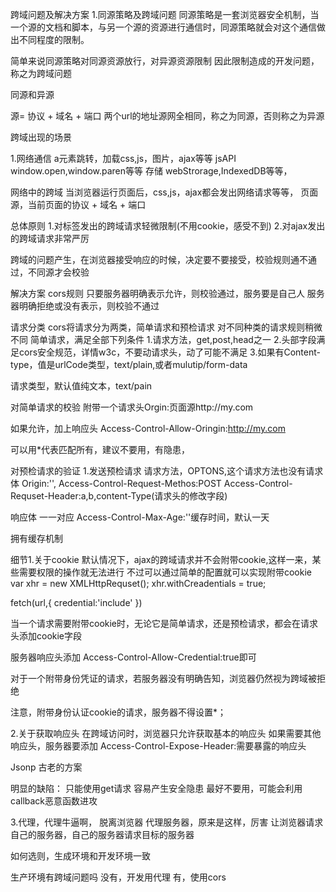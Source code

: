 跨域问题及解决方案
1.同源策略及跨域问题
同源策略是一套浏览器安全机制，当一个源的文档和脚本，与另一个源的资源进行通信时，同源策略就会对这个通信做出不同程度的限制。

简单来说同源策略对同源资源放行，对异源资源限制
因此限制造成的开发问题，称之为跨域问题

同源和异源

源= 协议 + 域名 + 端口
两个url的地址源网全相同，称之为同源，否则称之为异源

跨域出现的场景

1.网络通信
a元素跳转，加载css,js，图片，ajax等等
jsAPI
window.open,window.paren等等
存储
webStrorage,IndexedDB等等，

网络中的跨域
当浏览器运行页面后，css,js，ajax都会发出网络请求等等，
页面源，当前页面的协议 + 域名 + 端口

总体原则
1.对标签发出的跨域请求轻微限制(不用cookie，感受不到)
2.对ajax发出的跨域请求非常严厉

跨域的问题产生，在浏览器接受响应的时候，决定要不要接受，校验规则通不通过，不同源才会校验

解决方案
cors规则
只要服务器明确表示允许，则校验通过，服务要是自己人
服务器明确拒绝或没有表示，则校验不通过

请求分类
cors将请求分为两类，简单请求和预检请求
对不同种类的请求规则稍微不同
简单请求，满足全部下列条件
1.请求方法，get,post,head之一
2.头部字段满足cors安全规范，详情w3c，不要动请求头，动了可能不满足
3.如果有Content-type，值是urlCode类型，text/plain,或者mulutip/form-data

请求类型，默认值纯文本，text/pain

对简单请求的校验
附带一个请求头Orgin:页面源http://my.com


如果允许，加上响应头
Access-Control-Allow-Oringin:http://my.com

可以用*代表匹配所有，建议不要用，有隐患，

对预检请求的验证
1.发送预检请求
请求方法，OPTONS,这个请求方法也没有请求体
Origin:'',
Access-Control-Request-Methos:POST
Access-Control-Requset-Header:a,b,content-Type(请求头的修改字段)

响应体
一一对应
Access-Control-Max-Age:''缓存时间，默认一天

拥有缓存机制

细节1.关于cookie
默认情况下，ajax的跨域请求并不会附带cookie,这样一来，某些需要权限的操作就无法进行
不过可以通过简单的配置就可以实现附带cookie
var xhr = new XMLHttpRequset();
xhr.withCreadentials = true;

fetch(url,{
    credential:'include'
})

当一个请求需要附带cookie时，无论它是简单请求，还是预检请求，都会在请求头添加cookie字段

服务器响应头添加
Access-Control-Allow-Credential:true即可

对于一个附带身份凭证的请求，若服务器没有明确告知，浏览器仍然视为跨域被拒绝

注意，附带身份认证cookie的请求，服务器不得设置*；

2.关于获取响应头
在跨域访问时，浏览器只允许获取基本的响应头
如果需要其他响应头，服务器要添加
Access-Control-Expose-Header:需要暴露的响应头

Jsonp
古老的方案
<img src="">
<script>
    callBack(data){
        consle.log(data)
    }
</script>
<script src="https://study.duyiedu.com/api/herolist"></script>



<script>
    function reques(url){
        return new Promist ((resolve) =>{
            const callbackName = '_cb_' + Math.random().toString(36).subString(2) + Date.now();
            window.callback = funcion (resp){
                resolve(resp);
                script.remove();
                delete window[callbackName];
            }
            const script = doucment.createElement('script');
            scrip.src = url + '?callback=' + callbackName;
            document.body.appenChild(script);
        })
    }

    request('http://loalhost:9527/json').then(resp =>{
        console.log('服务器的响应'，resp)
    })
</script>


明显的缺陷：
只能使用get请求
容易产生安全隐患
最好不要用，可能会利用callback恶意函数进攻

3.代理，代理牛逼啊，
脱离浏览器
代理服务器，原来是这样，厉害
让浏览器请求自己的服务器，自己的服务器请求目标的服务器

如何选则，生成环境和开发环境一致

生产环境有跨域问题吗 没有，开发用代理
有，使用cors








































